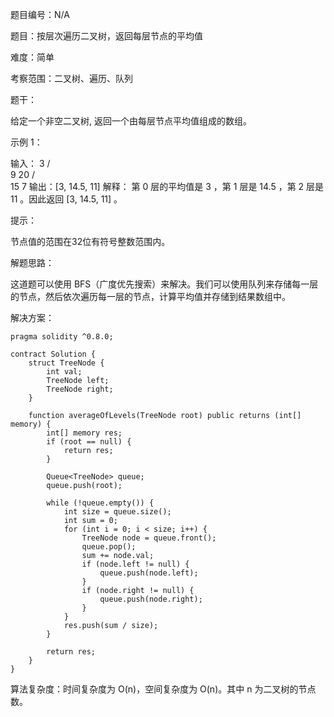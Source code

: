 题目编号：N/A

题目：按层次遍历二叉树，返回每层节点的平均值

难度：简单

考察范围：二叉树、遍历、队列

题干：

给定一个非空二叉树, 返回一个由每层节点平均值组成的数组。

示例 1：

输入：
    3
   / \
  9  20
    /  \
   15   7
输出：[3, 14.5, 11]
解释：
第 0 层的平均值是 3 ，第 1 层是 14.5 ，第 2 层是 11 。因此返回 [3, 14.5, 11] 。

提示：

节点值的范围在32位有符号整数范围内。

解题思路：

这道题可以使用 BFS（广度优先搜索）来解决。我们可以使用队列来存储每一层的节点，然后依次遍历每一层的节点，计算平均值并存储到结果数组中。

解决方案：

```
pragma solidity ^0.8.0;

contract Solution {
    struct TreeNode {
        int val;
        TreeNode left;
        TreeNode right;
    }

    function averageOfLevels(TreeNode root) public returns (int[] memory) {
        int[] memory res;
        if (root == null) {
            return res;
        }

        Queue<TreeNode> queue;
        queue.push(root);

        while (!queue.empty()) {
            int size = queue.size();
            int sum = 0;
            for (int i = 0; i < size; i++) {
                TreeNode node = queue.front();
                queue.pop();
                sum += node.val;
                if (node.left != null) {
                    queue.push(node.left);
                }
                if (node.right != null) {
                    queue.push(node.right);
                }
            }
            res.push(sum / size);
        }

        return res;
    }
}
```

算法复杂度：时间复杂度为 O(n)，空间复杂度为 O(n)。其中 n 为二叉树的节点数。